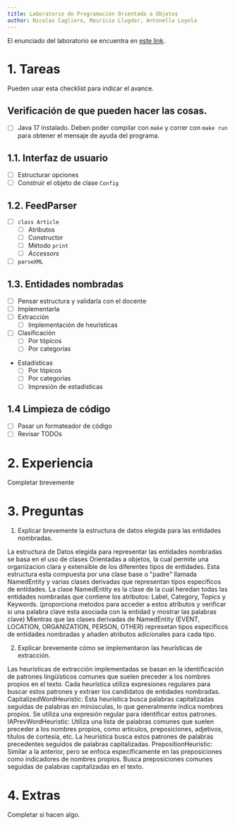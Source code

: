 ```yaml
---
title: Laboratorio de Programación Orientada a Objetos
author: Nicolas Cagliero, Mauricio Llugdar, Antonella Loyola
---
```


El enunciado del laboratorio se encuentra en [este link](https://docs.google.com/document/d/1wLhuEOjhdLwgZ4rlW0AftgKD4QIPPx37Dzs--P1gIU4/edit#heading=h.xe9t6iq9fo58).

# 1. Tareas
Pueden usar esta checklist para indicar el avance.

## Verificación de que pueden hacer las cosas.
- [ ] Java 17 instalado. Deben poder compilar con `make` y correr con `make run` para obtener el mensaje de ayuda del programa.

## 1.1. Interfaz de usuario
- [ ] Estructurar opciones
- [ ] Construir el objeto de clase `Config`

## 1.2. FeedParser
- [ ] `class Article`
    - [ ] Atributos
    - [ ] Constructor
    - [ ] Método `print`
    - [ ] _Accessors_
- [ ] `parseXML`

## 1.3. Entidades nombradas
- [ ] Pensar estructura y validarla con el docente
- [ ] Implementarla
- [ ] Extracción
    - [ ] Implementación de heurísticas
- [ ] Clasificación
    - [ ] Por tópicos
    - [ ] Por categorías
- Estadísticas
    - [ ] Por tópicos
    - [ ] Por categorías
    - [ ] Impresión de estadísticas

## 1.4 Limpieza de código
- [ ] Pasar un formateador de código
- [ ] Revisar TODOs

# 2. Experiencia
Completar brevemente

# 3. Preguntas
1. Explicar brevemente la estructura de datos elegida para las entidades nombradas.

La estructura de Datos elegida para representar las entidades nombradas se basa en el uso de clases Orientadas a objetos, la cual permite una organizacion clara y extensible de los diferentes tipos de entidades. Esta estructura esta compuesta por una clase base o "padre" llamada NamedEntity y varias clases derivadas que representan tipos especificos de entidades.
La clase NamedEntity es la clase de la cual heredan todas las entidades nombradas que contiene los atributos: Label, Category, Topics y Keywords. (proporciona metodos para acceder a estos atributos y verificar si una palabra clave esta asociada con la entidad y mostrar las palabras clave)
Mientras que las clases derivadas de NamedEntity (EVENT, LOCATION, ORGANIZATION, PERSON, OTHER) represetan tipos especificos de entidades nombradas y añaden atributos adicionales para cada tipo.  

2. Explicar brevemente cómo se implementaron las heurísticas de extracción.

Las heurísticas de extracción implementadas se basan en la identificación de patrones lingüísticos comunes que suelen preceder a los nombres propios en el texto. Cada heurística utiliza expresiones regulares para buscar estos patrones y extraer los candidatos de entidades nombradas.
CapitalizedWordHeuristic: Esta heurística busca palabras capitalizadas seguidas de palabras en minúsculas, lo que generalmente indica nombres propios. Se utiliza una expresión regular para identificar estos patrones.
IAPrevWordHeuristic: Utiliza una lista de palabras comunes que suelen preceder a los nombres propios, como artículos, preposiciones, adjetivos, títulos de cortesía, etc. La heurística busca estos patrones de palabras precedentes seguidos de palabras capitalizadas.
PrepositionHeuristic: Similar a la anterior, pero se enfoca específicamente en las preposiciones como indicadores de nombres propios. Busca preposiciones comunes seguidas de palabras capitalizadas en el texto.

# 4. Extras
Completar si hacen algo. 


